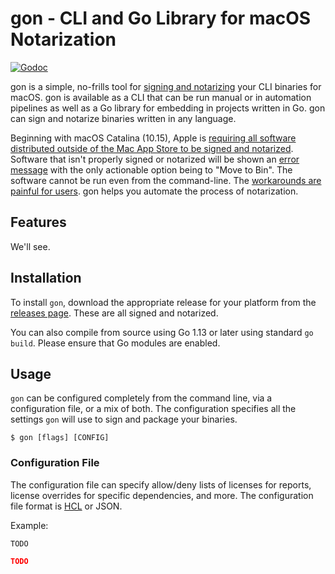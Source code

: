 # gon - CLI and Go Library for macOS Notarization

[![Godoc](https://godoc.org/github.com/mitchellh/gon?status.svg)](https://godoc.org/github.com/mitchellh/gon)

gon is a simple, no-frills tool for
[signing and notarizing](https://developer.apple.com/developer-id/)
your CLI binaries for macOS. gon is available as a CLI that can be run
manual or in automation pipelines as well as a Go library for embedding in
projects written in Go. gon can sign and notarize binaries written in any
language.

Beginning with macOS Catalina (10.15), Apple is
[requiring all software distributed outside of the Mac App Store to be signed and notarized](https://developer.apple.com/news/?id=10032019a).
Software that isn't properly signed or notarized will be shown an
[error message](https://github.com/hashicorp/terraform/issues/23033)
with the only actionable option being to "Move to Bin". The software cannot
be run even from the command-line. The
[workarounds are painful for users](https://github.com/hashicorp/terraform/issues/23033#issuecomment-542302933).
gon helps you automate the process of notarization.

## Features

We'll see.

## Installation

To install `gon`, download the appropriate release for your platform
from the [releases page](https://github.com/mitchellh/gon/releases).
These are all signed and notarized.

You can also compile from source using Go 1.13 or later using standard
`go build`. Please ensure that Go modules are enabled.

## Usage

`gon` can be configured completely from the command line, via a
configuration file, or a mix of both. The configuration specifies
all the settings `gon` will use to sign and package your binaries.

```
$ gon [flags] [CONFIG]
```

### Configuration File

The configuration file can specify allow/deny lists of licenses for reports,
license overrides for specific dependencies, and more. The configuration file
format is [HCL](https://github.com/hashicorp/hcl/tree/hcl2) or JSON.

Example:

```hcl
TODO
```

```json
TODO
```

